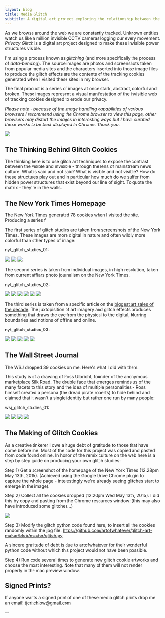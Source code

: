 ```yaml
---
layout: blog
title: Media Glitch
subtitle: A digital art project exploring the relationship between the visible and invisible in media.
---
```


As we browse around the web we are constantly tracked. Unknown entities watch us like a million invisible CCTV cameras logging our every movement. *Privacy Glitch* is a digital art project designed to make these invisible power structures visible.

I'm using a process known as *glitching* (and more specifically the process of *data-bending*). The source images are photos and screenshots taken from popular media sites and the characters inserted into those image files to produce the glitch effects are the contents of the tracking cookies generated when I visited these sites in my browser.

The final product is a series of images at once stark, abstract, colorful and broken. These images represent a visual manifestation of the invisible web of tracking cookies designed to erode our privacy.   

*Please note - because of the image handling capabilities of various browsers I recommend using the Chrome browser to view this page, other browsers may distort the images in interesting ways but I have curated these works to be best displayed in Chrome. Thank you.*

![](/images/glitchstudies/nytheadline2.gif)

## The Thinking Behind Glitch Cookies

The thinking here is to use glitch art techniques to expose the contrast between the visible and invisible - through the lens of mainstream news culture. What is said and not said? What is visible and not visible? How do these structures play out and in particular how much do we suffer from hidden power structures that exist beyond our line of sight. To quote the matrix - they're in the walls.

## The New York Times Homepage

The New York Times generated 78 cookies when I visited the site. Producing a series f

The first series of glitch studies are taken from screenshots of the New York Times. These images are more digital in nature and often wildly more colorful than other types of image:

nyt_glitch_studies_01:

<div class="slider">

<img src="/images/glitchstudies/glitchcookiecover.jpg" />
<img src="/images/glitchstudies/glitch cookies.png" />
<img src="/images/glitchstudies/nyt1.png" />

</div>

The second series is taken from individual images, in high resolution, taken from current affiars photo journalism on the New York Times.

nyt_glitch_studies_02:

<div class="slider">

<img src="/images/glitchstudies/driver-985-glitched.jpg" />
<img src="/images/glitchstudies/clinton-414-glitched.jpg" />
<img src="/images/glitchstudies/clinton-347-glitched.jpg" />
<img src="/images/glitchstudies/trumpnyt-811-glitched.jpg" />
<img src="/images/glitchstudies/nyt-harris-926-glitched.jpg" />
<img src="/images/glitchstudies/wallst-404-glitched.jpg" />

</div>

The third series is taken from a specific article on the [biggest art sales of the decade](http://www.nytimes.com/interactive/2015/05/12/arts/design/top-art-auction-sales.html). The juxtopisition of art imagery and glitch effects produces something that draws the eye from the physical to the digital, blurring boundaries and notions of offline and online.

nyt_glitch_studies_03:

<div class="slider">

<img src="/images/glitchstudies/art1.png" />
<img src="/images/glitchstudies/art2.png" />
<img src="/images/glitchstudies/art3.png" />
<img src="/images/glitchstudies/art4.png" />
<img src="/images/glitchstudies/art5.png" />

</div>


## The Wall Street Journal

The WSJ dropped 39 cookies on me. Here's what I did with them.

This study is of a drawing of Ross Ulbricht, founder of the anonymous marketplace Silk Road. The double face that emerges reminds us of the many facets to this story and the idea of multiple personalities - Ross himself created a persona (the dread pirate roberts) to hide behind and claimed that it wasn't a single identity but rather one run by many people:

wsj_glitch_studies_01:

<div class="slider">

<img src="/images/glitchstudies/wsj-silkroad-182-glitched.jpg" />
<img src="/images/glitchstudies/wsj-silkroad-205-glitched.jpg" />
<img src="/images/glitchstudies/wsj-silkroad-316-glitched.jpg" />
<img src="/images/glitchstudies/wsj-silkroad-466-glitched.jpg" />

</div>


## The Making of Glitch Cookies

As a creative tinkerer I owe a huge debt of gratitude to those that have come before me. Most of the code for this project was copied and pasted from code found online. In honor of the remix culture on the web here is a step by step guide on producing your own glitch studies: 

Step 1) Get a screenshot of the homepage of the New York Times (12.28pm May 13th, 2015). (Achieved using the Google Drive Chrome plugin to capture the whole page - interestingly we're already seeing glitches start to emerge in the image).

Step 2) Collect all the cookies dropped (12:20pm Wed May 13th, 2015). I did this by copy and pasting from the Chrome resources window: (this may also have introduced some glitches...) 

![](/images/glitchstudies/cookies.png)

Step 3) Modify the glitch python code found here, to insert all the cookies randomly within the jpg file.
https://github.com/artofwhatever/glitch-art-maker/blob/master/glitch.py

A sincere gratitude of debt is due to artofwhatever for their wonderful python code without which this project would not have been possible.

Step 4) Run code several times to generate new glitch cookie artworks and choose the most interesting. Note that many of them will not render properly in the mac preview window.

## Signed Prints?

If anyone wants a signed print of one of these media glitch prints drop me an email! tjcritchlow@gmail.com

--

[^n]: Footnote the first